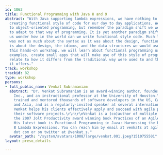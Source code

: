 ```yaml
---
id: 1863
title: Functional Programming with Java 8 and 9
abstract: "With Java supporting lambda expressions, we have nothing to stop us from
  creating functional style of code for our day to day applications. We are so used
  to object-oriented programming, but remember the paradigm shift we went through
  to adapt to that way of programming. It is yet another paradigm shift and most of
  us wonder how in the world can we write functional style code. Much like how OO
  was not as much about the syntax as it was about the design, functional programming
  is about the design, the idioms, and the data structures we would use to program.\r\n\r\nIn
  this hands-on workshop, we will learn about functional programming using practical
  examples, create small apps that will make use of this style of programming, and
  relate to how it differs from the traditional way were used to and the benefits
  it offers."
track: workshop
trackid: 82
type: workshop
persons:
- full_public_name: Venkat Subramaniam
  abstract: "Dr. Venkat Subramaniam is an award-winning author, founder of Agile Developer,
    Inc., and an instructional professor at the University of Houston.\r\n\r\nHe has
    trained and mentored thousands of software developers in the US, Canada, Europe,
    and Asia, and is a regularly-invited speaker at several international conferences.
    Venkat helps his clients effectively apply and succeed with agile practices on
    their software projects.\r\n\r\nVenkat is a (co)author of multiple books, including
    the 2007 Jolt Productivity award winning book Practices of an Agile Developer.
    His latest book is Functional Programming in Java: Harnessing the Power of Java
    8 Lambda Expressions. You can reach him by email at venkats at agiledeveloper
    dot com or on twitter at @venkat_s."
  avatar_path: "/system/avatars/1008/large/venkat.001.jpeg?1510755501"
layout: preso_details

---
```

